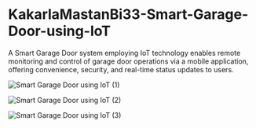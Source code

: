 # KakarlaMastanBi33-Smart-Garage-Door-using-IoT
A Smart Garage Door system employing IoT technology enables remote monitoring and control of garage door operations via a mobile application, offering convenience, security, and real-time status updates to users.

![ Smart Garage Door using IoT (1)](https://github.com/KakarlaMastanBi33/KakarlaMastanBi33-Smart-Garage-Door-using-IoT/assets/137041635/fa151969-4ddb-4c3a-b545-2b195056ccbe)

![ Smart Garage Door using IoT (2)](https://github.com/KakarlaMastanBi33/KakarlaMastanBi33-Smart-Garage-Door-using-IoT/assets/137041635/05993d6c-d67b-449e-92ec-92944ae7cc00)

![ Smart Garage Door using IoT (3)](https://github.com/KakarlaMastanBi33/KakarlaMastanBi33-Smart-Garage-Door-using-IoT/assets/137041635/6f82f495-58dd-424d-b990-553bb6f212ad)
